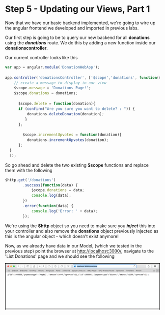 # Step 5 - Updating our Views, Part 1

Now that we have our basic backend implemented, we're going to wire up the angular frontend we developed and imported in previous labs.

Our first step is going to be to query our new backend for all **donations** using the ***donations*** route. We do this by adding a new function inside our **donationscontroller**.

Our current controller looks like this

```javascript
var app = angular.module('DonationWebApp');

app.controller('donationsController', ['$scope','donations', function($scope, donations) {
    // create a message to display in our view
    $scope.message = 'Donations Page!';
    $scope.donations = donations;

      $scope.delete = function(donation){
      if (confirm("Are you sure you want to delete? : ")) {
          donations.deleteDonation(donation);
         }       
      };

        $scope.incrementUpvotes = function(donation){
          donations.incrementUpvotes(donation);
      };
  }
  ]);
```
So go ahead and delete the two existing **$scope** functions and replace them with the following

```javascript
$http.get('/donations')
        .success(function(data) {
            $scope.donations = data;
            console.log(data);
        })
        .error(function(data) {
            console.log('Error: ' + data);
        });
```
We're using the **$http** object so you need to make sure you ***inject*** this into your controller and also remove the **donations** object previously injected as this is the angular object - which doesn't exist anymore!

Now, as we already have data in our Model, (which we tested in the previous step) point the browser at [http://localhost:3000/](http://localhost:3000/), navigate to the 'List Donations' page and we should see the following


![](../images/lab4.step5.1.png)



